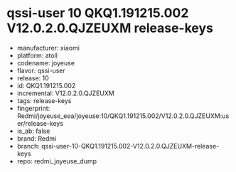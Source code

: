# qssi-user 10 QKQ1.191215.002 V12.0.2.0.QJZEUXM release-keys
- manufacturer: xiaomi
- platform: atoll
- codename: joyeuse
- flavor: qssi-user
- release: 10
- id: QKQ1.191215.002
- incremental: V12.0.2.0.QJZEUXM
- tags: release-keys
- fingerprint: Redmi/joyeuse_eea/joyeuse:10/QKQ1.191215.002/V12.0.2.0.QJZEUXM:user/release-keys
- is_ab: false
- brand: Redmi
- branch: qssi-user-10-QKQ1.191215.002-V12.0.2.0.QJZEUXM-release-keys
- repo: redmi_joyeuse_dump

